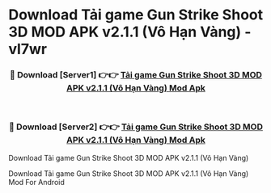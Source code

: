 # Download Tải game Gun Strike Shoot 3D MOD APK v2.1.1 (Vô Hạn Vàng) - vl7wr


<div align="center">
<h3>🔴 Download [Server1] 👉👉 <a href="https://apk-comot.site?title=Tải_game_Gun_Strike_Shoot_3D_MOD_APK_v2.1.1_(Vô_Hạn_Vàng)">Tải game Gun Strike Shoot 3D MOD APK v2.1.1 (Vô Hạn Vàng) Mod Apk</a></h3><br>
<h3>🔴 Download [Server2] 👉👉 <a href="https://apk-comot.site?title=Tải_game_Gun_Strike_Shoot_3D_MOD_APK_v2.1.1_(Vô_Hạn_Vàng)">Tải game Gun Strike Shoot 3D MOD APK v2.1.1 (Vô Hạn Vàng) Mod Apk</a></h3>
</div>



Download Tải game Gun Strike Shoot 3D MOD APK v2.1.1 (Vô Hạn Vàng) 

Download Tải game Gun Strike Shoot 3D MOD APK v2.1.1 (Vô Hạn Vàng) Mod For Android